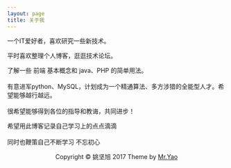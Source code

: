 ```yaml
---
layout: page
title: 关于我 
---
```


一个IT爱好者，喜欢研究一些新技术。
<p>
平时喜欢整理个人博客，逛逛技术论坛。
<p>
了解一些 前端 基本概念和 java、PHP 的简单用法。
<br><br>有意进军python、MySQL，计划成为一个精通算法、多方涉猎的全能型人才。希望能够越行越远。
<br><br>很希望能够得到各位的指导和教诲，共同进步！
<p>

希望用此博客记录自己学习上的点点滴滴
<br><br>同时也鞭策自己不断学习 不忘初心

<div>  
  	<center>
Copyright &copy; 姚坚旭 2017 Theme by <a
href="https://analysisblank.github.io/">Mr.Yao</a> 
   </center>



